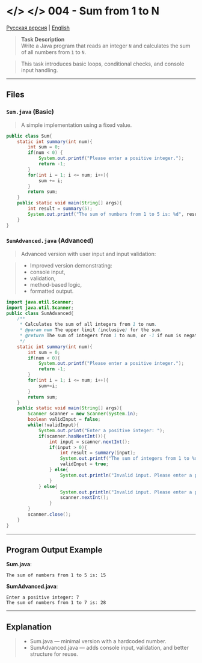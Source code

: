 # </> </> 004 - Sum from 1 to N

[Русская версия](README.ru.md) | [English](README.md)

> **Task Description**  
> Write a Java program that reads an integer `N` and calculates the sum of all numbers from `1` to `N`.

> This task introduces basic loops, conditional checks, and console input handling.

---

## Files

### `Sum.java` (Basic)
> A simple implementation using a fixed value.

```java
public class Sum{
    static int summary(int num){
        int sum = 0;
        if(num < 0) {
            System.out.printf("Please enter a positive integer.");
            return -1;
        }
        for(int i = 1; i <= num; i++){
            sum += i;
        }
        return sum;
    }
    public static void main(String[] args){
        int result = summary(5);
        System.out.printf("The sum of numbers from 1 to 5 is: %d", result);
    }
}

```
### `SumAdvanced.java` (Advanced)
> Advanced version with user input and input validation:

> - Improved version demonstrating:
> - console input,
> - validation,
> - method-based logic,
> - formatted output.
```java
import java.util.Scanner;
import java.util.Scanner;
public class SumAdvanced{
    /**
     * Calculates the sum of all integers from 1 to num.
     * @param num The upper limit (inclusive) for the sum.
     * @return The sum of integers from 1 to num, or -1 if num is negative.
     */
    static int summary(int num){
        int sum = 0;
        if(num < 0){
            System.out.printf("Please enter a positive integer.");
            return -1;
        }
        for(int i = 1; i <= num; i++){
            sum+=i;
        }
        return sum;
    }
    public static void main(String[] args){
        Scanner scanner = new Scanner(System.in);
        boolean validInput = false;
        while(!validInput){
            System.out.print("Enter a positive integer: ");
            if(scanner.hasNextInt()){
                int input = scanner.nextInt();
                if(input > 0){
                    int result = summary(input);
                    System.out.printf("The sum of integers from 1 to %d is: %d%n", input, result);
                    validInput = true;
                } else{
                    System.out.println("Invalid input. Please enter a positive integer.");
                }
            } else{
                    System.out.println("Invalid input. Please enter a positive integer.");
                    scanner.nextInt();
                }
        }
        scanner.close();
    }
}
```
---

## Program Output Example

**Sum.java**:
```
The sum of numbers from 1 to 5 is: 15
```

**SumAdvanced.java**:
```
Enter a positive integer: 7
The sum of numbers from 1 to 7 is: 28
```

---

## Explanation
> - Sum.java — minimal version with a hardcoded number.
> - SumAdvanced.java — adds console input, validation, and better structure for reuse.

